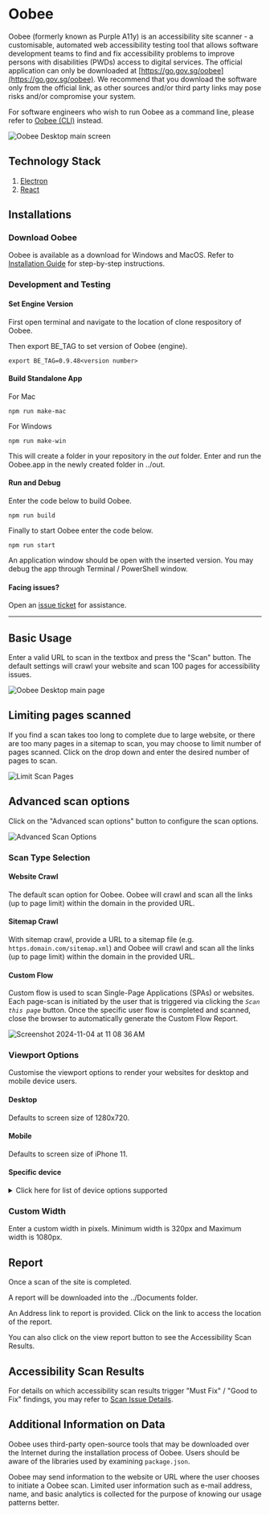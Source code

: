 # Oobee

Oobee (formerly known as Purple A11y) is an accessibility site scanner - a customisable, automated web accessibility testing tool that allows software development teams to find and fix accessibility problems to improve persons with disabilities (PWDs) access to digital services. The official application can only be downloaded at [https://go.gov.sg/oobee](https://go.gov.sg/oobee). We recommend that you download the software only from the official link, as other sources and/or third party links may pose risks and/or compromise your system.

For software engineers who wish to run Oobee as a command line, please refer to [Oobee (CLI)](https://github.com/GovTechSG/oobee) instead.

<img alt="Oobee Desktop main screen" src="https://github.com/user-attachments/assets/3992115c-d237-4d66-b247-a541a2a49f9e">

## Technology Stack

1. [Electron](https://www.electronjs.org/)
2. [React](https://react.dev/)

## Installations

### Download Oobee

Oobee is available as a download for Windows and MacOS. Refer to [Installation Guide](/INSTALLATION.md) for step-by-step instructions.

### Development and Testing

#### Set Engine Version
First open terminal and navigate to the location of clone respository of Oobee.

Then export BE_TAG to set version of Oobee (engine).

```shell
export BE_TAG=0.9.48<version number>
```
#### Build Standalone App
For Mac

```shell
npm run make-mac
```
For Windows

```shell
npm run make-win
```

This will create a folder in your repository in the *out* folder.
Enter and run the Oobee.app in the newly created folder in ../out.

#### Run and Debug
Enter the code below to build Oobee.

```shell
npm run build
```

Finally to start Oobee enter the code below.

```shell
npm run start
```

An application window should be open with the inserted version. You may debug the app through Terminal / PowerShell window.

#### Facing issues?

Open an [issue ticket](https://github.com/GovTechSG/oobee-desktop/issues) for assistance.

---


## Basic Usage

Enter a valid URL to scan in the textbox and press the "Scan" button.  The default settings will crawl your website and scan 100 pages for accessibility issues.

![Oobee Desktop main page](https://github.com/user-attachments/assets/94d19cf8-88e4-46c3-b5d6-647b7c615a6e)

## Limiting pages scanned

If you find a scan takes too long to complete due to large website, or there are too many pages in a sitemap to scan, you may choose to limit number of pages scanned. Click on the drop down and enter the desired number of pages to scan.

![Limit Scan Pages](https://github.com/user-attachments/assets/b0180bd4-bd98-44f8-a8ea-9f73f29b7538)

## Advanced scan options

Click on the "Advanced scan options" button to configure the scan options.

![Advanced Scan Options](https://github.com/user-attachments/assets/58bbbf47-30f6-4751-bbb8-b8d6243f5187)

### Scan Type Selection

#### Website Crawl

The default scan option for Oobee. Oobee will crawl and scan all the links (up to page limit) within the domain in the provided URL.

#### Sitemap Crawl

With sitemap crawl, provide a URL to a sitemap file (e.g. `https.domain.com/sitemap.xml`) and Oobee will crawl and scan all the links (up to page limit) within the domain in the provided URL.

#### Custom Flow

Custom flow is used to scan Single-Page Applications (SPAs) or websites. Each page-scan is initiated by the user that is triggered via clicking the _`Scan this page`_ button. Once the specific user flow is completed and scanned, close the browser to automatically generate the Custom Flow Report.

![Screenshot 2024-11-04 at 11 08 36 AM](https://github.com/user-attachments/assets/9055ad9c-5dee-47a2-a01e-4d4d91be88cc)

### Viewport Options

Customise the viewport options to render your websites for desktop and mobile device users.

#### Desktop

Defaults to screen size of 1280x720.

#### Mobile

Defaults to screen size of iPhone 11.

#### Specific device

<details>
  <summary>Click here for list of device options supported</summary>

- "Desktop Chrome HiDPI"
- "Desktop Edge HiDPI"
- "Desktop Firefox HiDPI"
- "Desktop Safari"
- "Desktop Chrome"
- "Desktop Edge"
- "Desktop Firefox"
- "Blackberry PlayBook"
- "Blackberry PlayBook landscape"
- "BlackBerry Z30"
- "BlackBerry Z30 landscape"
- "Galaxy Note 3"
- "Galaxy Note 3 landscape"
- "Galaxy Note II"
- "Galaxy Note II landscape"
- "Galaxy S III"
- "Galaxy S III landscape"
- "Galaxy S5"
- "Galaxy S5 landscape"
- "Galaxy S8"
- "Galaxy S8 landscape"
- "Galaxy S9+"
- "Galaxy S9+ landscape"
- "Galaxy Tab S4"
- "Galaxy Tab S4 landscape"
- "iPad (gen 6)"
- "iPad (gen 6) landscape"
- "iPad (gen 7)"
- "iPad (gen 7) landscape"
- "iPad Mini"
- "iPad Mini landscape"
- "iPad Pro 11"
- "iPad Pro 11 landscape"
- "iPhone 6"
- "iPhone 6 landscape"
- "iPhone 6 Plus"
- "iPhone 6 Plus landscape"
- "iPhone 7"
- "iPhone 7 landscape"
- "iPhone 7 Plus"
- "iPhone 7 Plus landscape"
- "iPhone 8"
- "iPhone 8 landscape"
- "iPhone 8 Plus"
- "iPhone 8 Plus landscape"
- "iPhone SE"
- "iPhone SE landscape"
- "iPhone X"
- "iPhone X landscape"
- "iPhone XR"
- "iPhone XR landscape"
- "iPhone 11"
- "iPhone 11 landscape"
- "iPhone 11 Pro"
- "iPhone 11 Pro landscape"
- "iPhone 11 Pro Max"
- "iPhone 11 Pro Max landscape"
- "iPhone 12"
- "iPhone 12 landscape"
- "iPhone 12 Pro"
- "iPhone 12 Pro landscape"
- "iPhone 12 Pro Max"
- "iPhone 12 Pro Max landscape"
- "iPhone 12 Mini"
- "iPhone 12 Mini landscape"
- "iPhone 13"
- "iPhone 13 landscape"
- "iPhone 13 Pro"
- "iPhone 13 Pro landscape"
- "iPhone 13 Pro Max"
- "iPhone 13 Pro Max landscape"
- "iPhone 13 Mini"
- "iPhone 13 Mini landscape"
- "Kindle Fire HDX"
- "Kindle Fire HDX landscape"
- "LG Optimus L70"
- "LG Optimus L70 landscape"
- "Microsoft Lumia 550"
- "Microsoft Lumia 550 landscape"
- "Microsoft Lumia 950"
- "Microsoft Lumia 950 landscape"
- "Nexus 10"
- "Nexus 10 landscape"
- "Nexus 4"
- "Nexus 4 landscape"
- "Nexus 5"
- "Nexus 5 landscape"
- "Nexus 5X"
- "Nexus 5X landscape"
- "Nexus 6"
- "Nexus 6 landscape"
- "Nexus 6P"
- "Nexus 6P landscape"
- "Nexus 7"
- "Nexus 7 landscape"
- "Nokia Lumia 520"
- "Nokia Lumia 520 landscape"
- "Nokia N9"
- "Nokia N9 landscape"
- "Pixel 2"
- "Pixel 2 landscape"
- "Pixel 2 XL"
- "Pixel 2 XL landscape"
- "Pixel 3"
- "Pixel 3 landscape"
- "Pixel 4"
- "Pixel 4 landscape"
- "Pixel 4a (5G)"
- "Pixel 4a (5G) landscape"
- "Pixel 5"
- "Pixel 5 landscape"
- "Moto G4"
- "Moto G4 landscape"

</details>

### Custom Width

Enter a custom width in pixels. Minimum width is 320px and Maximum width is 1080px.

## Report
Once a scan of the site is completed. 

A report will be downloaded into the ../Documents folder.

An Address link to report is provided. Click on the link to access the location of the report. 

You can also click on the view report button to see the Accessibility Scan Results.

## Accessibility Scan Results
For details on which accessibility scan results trigger "Must Fix" / "Good to Fix" findings, you may refer to [Scan Issue Details](https://github.com/GovTechSG/oobee/blob/master/DETAILS.md).

## Additional Information on Data

Oobee uses third-party open-source tools that may be downloaded over the Internet during the installation process of Oobee. Users should be aware of the libraries used by examining `package.json`.

Oobee may send information to the website or URL where the user chooses to initiate a Oobee scan. Limited user information such as e-mail address, name, and basic analytics is collected for the purpose of knowing our usage patterns better.
